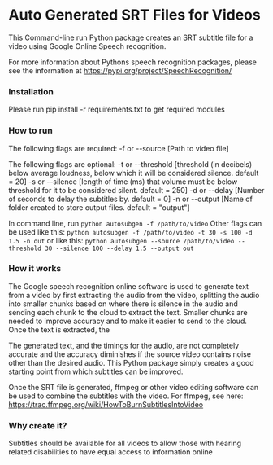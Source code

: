 # Auto Generated SRT Files for Videos

This Command-line run Python package creates an SRT subtitle file for a video using Google Online Speech recognition.

For more information about Pythons speech recognition packages, please see the information at https://pypi.org/project/SpeechRecognition/

### Installation

Please run pip install -r requirements.txt to get required modules

### How to run

The following flags are required:
-f or --source [Path to video file] 

The following flags are optional:
-t or --threshold [threshold (in decibels) below average loudness, below which it will be considered silence. default = 20]
-s or --silence [length of time (ms) that volume must be below threshold for it to be considered silent. default = 250]
-d or --delay [Number of seconds to delay the subtitles by. default = 0]
-n or --output [Name of folder created to store output files. default = "output"]

In command line, run `python autosubgen -f /path/to/video` 
Other flags can be used like this: `python autosubgen -f /path/to/video -t 30 -s 100 -d 1.5 -n out`
or like this: `python autosubgen --source /path/to/video --threshold 30 --silence 100 --delay 1.5 --output out`

### How it works

The Google speech recognition online software is used to generate text from a video by first extracting the audio from the video, splitting the audio into smaller chunks based on where
there is silence in the audio and sending each chunk to the cloud to extract the text. Smaller chunks are needed to improve accuracy and to make it easier to send to the cloud. 
Once the text is extracted, the 

The generated text, and the timings for the audio, are not completely accurate and the accuracy diminishes if the source video contains noise other than the desired audio. This Python package simply creates a good starting point from which subtitles can be improved. 

Once the SRT file is generated, ffmpeg or other video editing software can be used to combine the subtitles with the video. For ffmpeg, see here: https://trac.ffmpeg.org/wiki/HowToBurnSubtitlesIntoVideo

### Why create it?

Subtitles should be available for all videos to allow those with hearing related disabilities to have equal access to information online
